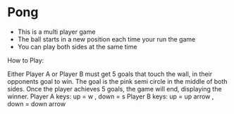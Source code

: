# Pong
- This is a multi player game 
- The ball starts in a new position each time your run the game 
- You can play both sides at the same time 

How to Play:

Either Player A or Player B must get 5 goals that touch the wall, in their opponents goal to win.
The goal is the pink semi circle in the middle of both sides.
Once the player achieves 5 goals, the game will end, displaying the winner.
Player A keys: up = w , down = s 
Player B keys: up = up arrow , down = down arrow
